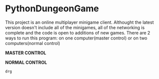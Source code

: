 # PythonDungeonGame
This project is an online multiplayer minigame client. 
Althought the latest version doesn't include all of the minigames, all of the networking is complete and the code is open to additions of new games. 
There are 2 ways to run this program: on one computer(master control) or on two computers(normal control)

**MASTER CONTROL**

**NORMAL CONTROL**

```drg```
